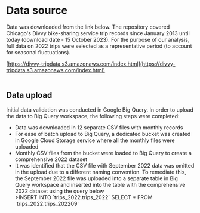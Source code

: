 <h1>Data source</h1>
Data was downloaded from the link below. The repository covered Chicago's Divvy bike-sharing service trip records since January 2013 until today (download date - 15 October 2023). For the purpose of our analysis, full data on 2022 trips were selected as a representative period (to account for seasonal fluctuations).<br>

[https://divvy-tripdata.s3.amazonaws.com/index.html](https://divvy-tripdata.s3.amazonaws.com/index.html)
<br>
<br>
<h2>Data upload</h2>
Initial data validation was conducted in Google Big Query. In order to upload the data to Big Query workspace, the following steps were completed:
<ul>
  <li>Data was downloaded in 12 separate CSV files with monthly records</li>
  <li>For ease of batch upload to Big Query, a dedicated bucket was created in Google Cloud Storage service where all the monthly files were uploaded</li>
  <li>Monthly CSV files from the bucket were loaded to Big Query to create a comprehensive 2022 dataset</li>
  <li>It was identified that the CSV file with September 2022 data was omitted in the upload due to a different naming convention. To remediate this, the September 2022 file was uploaded into a separate table in Big Query workspace and inserted into the table with the comprehensive 2022 dataset using the query below</li>
>INSERT INTO `trips_2022.trips_2022`
SELECT *
FROM `trips_2022.trips_202209`
